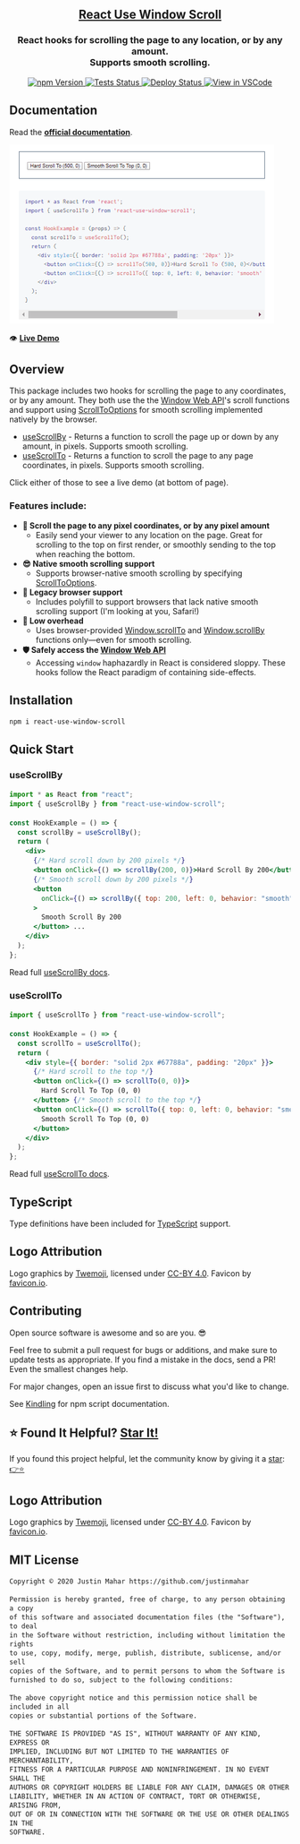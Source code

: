 <h2 align="center">
  <a href="https://github.com/justinmahar/react-use-window-scroll">React Use Window Scroll</a>
</h2>
<h3 align="center">
  React hooks for scrolling the page to any location, or by any amount.<br/>Supports smooth scrolling.
</h3>
<p align="center">
  <a href="https://badge.fury.io/js/react-use-window-scroll">
    <img src="https://badge.fury.io/js/react-use-window-scroll.svg" alt="npm Version"/>
  </a>
  <a href="https://github.com/justinmahar/react-use-window-scroll/actions?query=workflow%3ATests">
    <img src="https://github.com/justinmahar/react-use-window-scroll/workflows/Tests/badge.svg" alt="Tests Status"/>
  </a>
  <a href="https://github.com/justinmahar/react-use-window-scroll/actions?query=workflow%3ADeploy">
    <img src="https://github.com/justinmahar/react-use-window-scroll/workflows/Deploy/badge.svg" alt="Deploy Status"/>
  </a>
  <a href="https://github1s.com/justinmahar/react-use-window-scroll">
    <img src="https://img.shields.io/badge/View%20in%20VSCode-readonly-blue" alt="View in VSCode"/>
  </a>
</p>

## Documentation

Read the **[official documentation](https://justinmahar.github.io/react-use-window-scroll/)**.

[![Demo](./src/__docz__/images/demo.gif "Demo")](https://justinmahar.github.io/react-use-window-scroll/useScrollTo#hook-example)

👁️ **[Live Demo](https://justinmahar.github.io/react-use-window-scroll/useScrollTo#hook-example)**

## Overview

This package includes two hooks for scrolling the page to any coordinates, or by any amount. They both use the the [Window Web API](https://developer.mozilla.org/en-US/docs/Web/API/Window)'s scroll functions and support using [ScrollToOptions](https://developer.mozilla.org/en-US/docs/Web/API/ScrollToOptions) for smooth scrolling implemented natively by the browser.

- [useScrollBy](https://justinmahar.github.io/react-use-window-scroll/useScrollBy) - Returns a function to scroll the page up or down by any amount, in pixels. Supports smooth scrolling.
- [useScrollTo](https://justinmahar.github.io/react-use-window-scroll/useScrollTo) - Returns a function to scroll the page to any page coordinates, in pixels. Supports smooth scrolling.

Click either of those to see a live demo (at bottom of page).

### Features include:

- **🎯 Scroll the page to any pixel coordinates, or by any pixel amount**
  - Easily send your viewer to any location on the page. Great for scrolling to the top on first render, or smoothly sending to the top when reaching the bottom.
- **😎 Native smooth scrolling support**
  - Supports browser-native smooth scrolling by specifying [ScrollToOptions](https://developer.mozilla.org/en-US/docs/Web/API/ScrollToOptions).
- **🧮 Legacy browser support**
  - Includes polyfill to support browsers that lack native smooth scrolling support (I'm looking at you, Safari!)
- **🤏 Low overhead**
  - Uses browser-provided [Window.scrollTo](https://developer.mozilla.org/en-US/docs/Web/API/Window/scrollTo) and [Window.scrollBy](https://developer.mozilla.org/en-US/docs/Web/API/Window/scrollBy) functions only—even for smooth scrolling.
- **🛡️ Safely access the [Window Web API](https://developer.mozilla.org/en-US/docs/Web/API/Window)**
  - Accessing `window` haphazardly in React is considered sloppy. These hooks follow the React paradigm of containing side-effects.

## Installation

```
npm i react-use-window-scroll
```

## Quick Start

### useScrollBy

```jsx
import * as React from "react";
import { useScrollBy } from "react-use-window-scroll";

const HookExample = () => {
  const scrollBy = useScrollBy();
  return (
    <div>
      {/* Hard scroll down by 200 pixels */}
      <button onClick={() => scrollBy(200, 0)}>Hard Scroll By 200</button>
      {/* Smooth scroll down by 200 pixels */}
      <button
        onClick={() => scrollBy({ top: 200, left: 0, behavior: "smooth" })}
      >
        Smooth Scroll By 200
      </button> ...
    </div>
  );
};
```

Read full [useScrollBy docs](https://justinmahar.github.io/react-use-window-scroll/useScrollBy).

### useScrollTo

```jsx
import { useScrollTo } from "react-use-window-scroll";

const HookExample = () => {
  const scrollTo = useScrollTo();
  return (
    <div style={{ border: "solid 2px #67788a", padding: "20px" }}>
      {/* Hard scroll to the top */}
      <button onClick={() => scrollTo(0, 0)}>
        Hard Scroll To Top (0, 0)
      </button> {/* Smooth scroll to the top */}
      <button onClick={() => scrollTo({ top: 0, left: 0, behavior: "smooth" })}>
        Smooth Scroll To Top (0, 0)
      </button>
    </div>
  );
};
```

Read full [useScrollTo docs](https://justinmahar.github.io/react-use-window-scroll/useScrollTo).

## TypeScript

Type definitions have been included for [TypeScript](https://www.typescriptlang.org/) support.

## Logo Attribution

Logo graphics by [Twemoji](https://github.com/twitter/twemoji), licensed under [CC-BY 4.0](https://creativecommons.org/licenses/by/4.0/). Favicon by [favicon.io](https://favicon.io/emoji-favicons/).

## Contributing

Open source software is awesome and so are you. 😎

Feel free to submit a pull request for bugs or additions, and make sure to update tests as appropriate. If you find a mistake in the docs, send a PR! Even the smallest changes help.

For major changes, open an issue first to discuss what you'd like to change.

See [Kindling](https://tinyurl.com/kindlingscripts) for npm script documentation.

## ⭐ Found It Helpful? [Star It!](https://github.com/justinmahar/react-use-window-scroll/stargazers)

If you found this project helpful, let the community know by giving it a [star](https://github.com/justinmahar/react-use-window-scroll/stargazers): [👉⭐](https://github.com/justinmahar/react-use-window-scroll/stargazers)

## Logo Attribution

Logo graphics by [Twemoji](https://github.com/twitter/twemoji), licensed under [CC-BY 4.0](https://creativecommons.org/licenses/by/4.0/). Favicon by [favicon.io](https://favicon.io/emoji-favicons/).

## MIT License

```
Copyright © 2020 Justin Mahar https://github.com/justinmahar

Permission is hereby granted, free of charge, to any person obtaining a copy
of this software and associated documentation files (the "Software"), to deal
in the Software without restriction, including without limitation the rights
to use, copy, modify, merge, publish, distribute, sublicense, and/or sell
copies of the Software, and to permit persons to whom the Software is
furnished to do so, subject to the following conditions:

The above copyright notice and this permission notice shall be included in all
copies or substantial portions of the Software.

THE SOFTWARE IS PROVIDED "AS IS", WITHOUT WARRANTY OF ANY KIND, EXPRESS OR
IMPLIED, INCLUDING BUT NOT LIMITED TO THE WARRANTIES OF MERCHANTABILITY,
FITNESS FOR A PARTICULAR PURPOSE AND NONINFRINGEMENT. IN NO EVENT SHALL THE
AUTHORS OR COPYRIGHT HOLDERS BE LIABLE FOR ANY CLAIM, DAMAGES OR OTHER
LIABILITY, WHETHER IN AN ACTION OF CONTRACT, TORT OR OTHERWISE, ARISING FROM,
OUT OF OR IN CONNECTION WITH THE SOFTWARE OR THE USE OR OTHER DEALINGS IN THE
SOFTWARE.
```

